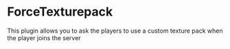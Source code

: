 # ForceTexturepack
This plugin allows you to ask the players to use a custom texture pack when the player joins the  server
